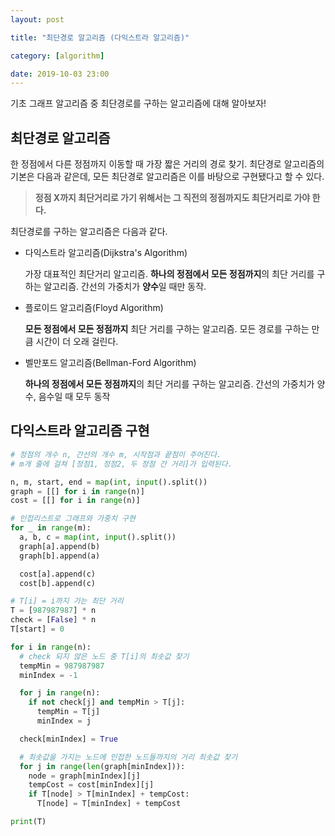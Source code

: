```yaml
---
layout: post

title: "최단경로 알고리즘 (다익스트라 알고리즘)"

category: [algorithm]

date: 2019-10-03 23:00
---
```


기초 그래프 알고리즘 중 최단경로를 구하는 알고리즘에 대해 알아보자!

## 최단경로 알고리즘

한 정점에서 다른 정점까지 이동할 때 가장 짧은 거리의 경로 찾기. 최단경로 알고리즘의 기본은 다음과 같은데, 모든 최단경로 알고리즘은 이를 바탕으로 구현됐다고 할 수 있다.

> **정점 X까지 최단거리로 가기 위해서는 그 직전의 정점까지도 최단거리로 가야 한다.**

최단경로를 구하는 알고리즘은 다음과 같다.

- 다익스트라 알고리즘(Dijkstra's Algorithm)

  가장 대표적인 최단거리 알고리즘. **하나의 정점에서 모든 정점까지**의 최단 거리를 구하는 알고리즘. 간선의 가중치가 **양수**일 때만 동작.

- 플로이드 알고리즘(Floyd Algorithm)

  **모든 정점에서 모든 정점까지** 최단 거리를 구하는 알고리즘. 모든 경로를 구하는 만큼 시간이 더 오래 걸린다.

- 벨만포드 알고리즘(Bellman-Ford Algorithm)

  **하나의 정점에서 모든 정점까지**의 최단 거리를 구하는 알고리즘. 간선의 가중치가 양수, 음수일 때 모두 동작

## 다익스트라 알고리즘 구현

```python
# 정점의 개수 n, 간선의 개수 m, 시작점과 끝점이 주어진다.
# m개 줄에 걸쳐 [정점1, 정점2, 두 정점 간 거리]가 입력된다.

n, m, start, end = map(int, input().split())
graph = [[] for i in range(n)]
cost = [[] for i in range(n)]

# 인접리스트로 그래프와 가중치 구현
for _ in range(m):
  a, b, c = map(int, input().split())
  graph[a].append(b)
  graph[b].append(a)

  cost[a].append(c)
  cost[b].append(c)

# T[i] = i까지 가는 최단 거리
T = [987987987] * n
check = [False] * n
T[start] = 0

for i in range(n):
  # check 되지 않은 노드 중 T[i]의 최솟값 찾기
  tempMin = 987987987
  minIndex = -1

  for j in range(n):
    if not check[j] and tempMin > T[j]:
      tempMin = T[j]
      minIndex = j

  check[minIndex] = True

  # 최솟값을 가지는 노드에 인접한 노드들까지의 거리 최솟값 찾기
  for j in range(len(graph[minIndex])):
    node = graph[minIndex][j]
    tempCost = cost[minIndex][j]
    if T[node] > T[minIndex] + tempCost:
      T[node] = T[minIndex] + tempCost

print(T)
```

